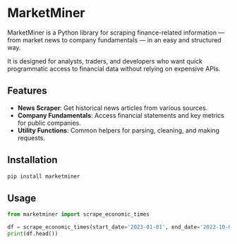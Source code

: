 # MarketMiner

MarketMiner is a Python library for scraping finance-related information — from market news to company fundamentals — in an easy and structured way.

It is designed for analysts, traders, and developers who want quick programmatic access to financial data without relying on expensive APIs.

## Features

- **News Scraper**: Get historical news articles from various sources.
- **Company Fundamentals**: Access financial statements and key metrics for public companies.
- **Utility Functions**: Common helpers for parsing, cleaning, and making requests.

## Installation
```bash
pip install marketminer
```

## Usage
```python
from marketminer import scrape_economic_times

df = scrape_economic_times(start_date='2023-01-01', end_date='2023-10-01')
print(df.head())
```

